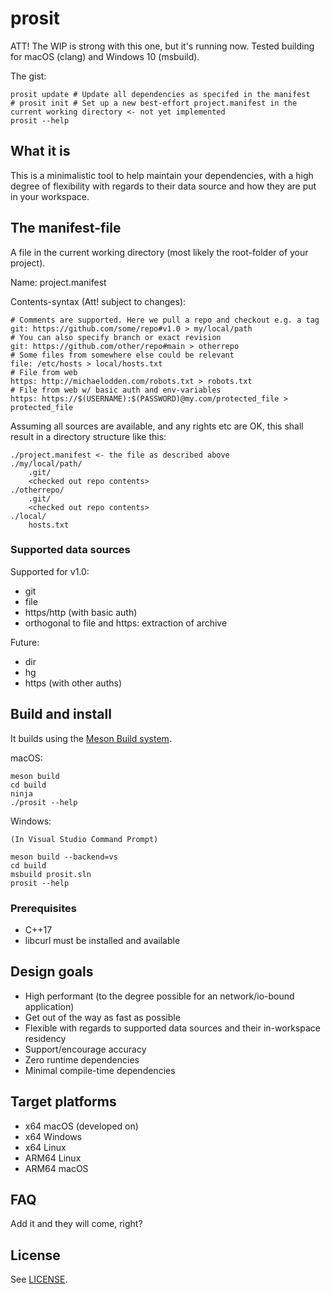 # prosit

ATT! The WIP is strong with this one, but it's running now. Tested building for macOS (clang) and Windows 10 (msbuild).

The gist:

    prosit update # Update all dependencies as specifed in the manifest
    # prosit init # Set up a new best-effort project.manifest in the current working directory <- not yet implemented
    prosit --help


## What it is

This is a minimalistic tool to help maintain your dependencies, with a high degree of flexibility with regards to their data source and how they are put in your workspace.

## The manifest-file 

A file in the current working directory (most likely the root-folder of your project). 

Name: project.manifest

Contents-syntax (Att! subject to changes):

    # Comments are supported. Here we pull a repo and checkout e.g. a tag
    git: https://github.com/some/repo#v1.0 > my/local/path
    # You can also specify branch or exact revision
    git: https://github.com/other/repo#main > otherrepo
    # Some files from somewhere else could be relevant
    file: /etc/hosts > local/hosts.txt
    # File from web
    https: http://michaelodden.com/robots.txt > robots.txt
    # File from web w/ basic auth and env-variables
    https: https://$(USERNAME):$(PASSWORD)@my.com/protected_file > protected_file

Assuming all sources are available, and any rights etc are OK, this shall result in a directory structure like this:

    ./project.manifest <- the file as described above
    ./my/local/path/
        .git/
        <checked out repo contents>
    ./otherrepo/
        .git/
        <checked out repo contents>
    ./local/
        hosts.txt

### Supported data sources

Supported for v1.0:
* git
* file
* https/http (with basic auth)
* orthogonal to file and https: extraction of archive

Future:
* dir
* hg
* https (with other auths)


## Build and install

It builds using the [Meson Build system](https://mesonbuild.com/).

macOS:

    meson build
    cd build
    ninja
    ./prosit --help

Windows:
    
    (In Visual Studio Command Prompt)

    meson build --backend=vs
    cd build
    msbuild prosit.sln
    prosit --help

### Prerequisites

* C++17
* libcurl must be installed and available


## Design goals

* High performant (to the degree possible for an network/io-bound application)
* Get out of the way as fast as possible
* Flexible with regards to supported data sources and their in-workspace residency
* Support/encourage accuracy
* Zero runtime dependencies
* Minimal compile-time dependencies


## Target platforms

* x64 macOS (developed on)
* x64 Windows
* x64 Linux
* ARM64 Linux
* ARM64 macOS


## FAQ

Add it and they will come, right?


## License

See [LICENSE](LICENSE).